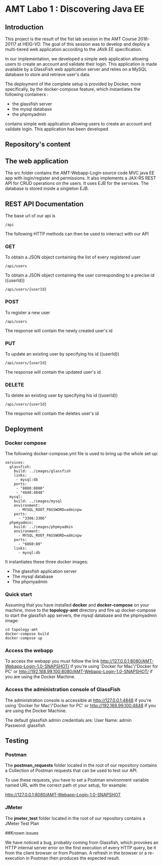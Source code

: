 # AMT Labo 1 : Discovering Java EE 

## Introduction

This project is the result of the fist lab session in the AMT Course 2016-20117 at HEIG-VD. The goal of this session was to develop and deploy a multi-tiered web application according to the JAVA EE specification.

In our implementation, we developed a simple web application allowing users to create an account and validate their login. This application is made available by a GlassFish web application server and relies on a MySQL database to store and retrieve user's data.

The deployment of the complete setup is provided by Docker, more specifically, by the docker-compose feature, which instantiates the following containers :
* the glassfish server 
* the mysql database
* the phpmyadmin 

contains simple web application allowing users to create an account and validate login.
This application has been developed 


## Repository's content


## The web application

The src folder contains the AMT-Webapp-Login source code MVC java EE app with login/register and permissions. It also implements a JAX-RS REST API for CRUD operations on the users. It uses EJB for the services. The database is stored inside a singleton EJB.


## REST API Documentation

The base url of our api is
````
/api
````

The following HTTP methods can then be used to interract with our API

### GET	

To obtain a JSON object containing the list of every registered user
````
/api/users
````
To obtain a JSON object containing the user corresponding to a precise id ({userId})
````
/api/users/{userId}
````

### POST	

To register a new user 
````
/api/users
````
The response will contain the newly created user's id

### PUT	

To update an existing user by specifying his id ({userId})

````
/api/users/{userId}
````
The response will contain the updated user's id

### DELETE

To delete an existing user by specifying his id ({userId})

````
/api/users/{userId}
````
The response will contain the deletes user's id


## Deployment

### Docker compose
The following docker-compose.yml file is used to bring up the whole set up:
```version: '2'
services:
  glassfish:
    build: ../images/glassfish
    links:
     - mysql:db
    ports:
     - "8080:8080"
     - "4848:4848"
  mysql:
    build: ../images/mysql
    environment: 
      - MYSQL_ROOT_PASSWORD=adminpw
    ports:
      - "3306:3306"
  phpmyadmin:
    build: ../images/phpmyadmin 
    environment: 
      - MYSQL_ROOT_PASSWORD=adminpw    
    ports:
      - "6060:80"
    links:
      - mysql:db
```
It instantiates these three docker images:

 * The glassfish application server
 * The mysql database
 * The phpmyadmin 


### Quick start

Assuming that you have installed **docker** and **docker-compose** on your machine, move to the **topology-amt** directory and fire up docker-compose to start the glassfish app servers, the mysql database and the phpmyadmin image:

```
cd topology-amt
docker-compose build
docker-compose up
```

### Access the webapp

To access the webapp you must follow the link http://127.0.0.1:8080/AMT-Webapp-Login-1.0-SNAPSHOT/ if you're using 'Docker for Mac'/'Docker for PC' or http://192.168.99.100:8080/AMT-Webapp-Login-1.0-SNAPSHOT/ if you are using the Docker Machine.

### Access the administration console of GlassFish

The administration console is accessible at http://127.0.0.1:4848 if you're using 'Docker for Mac'/'Docker for PC' or http://192.168.99.100:4848 if you are using the Docker Machine.

The default glassfish admin credentials are:
User Name:	admin	
Password: glassfish

## Testing

### Postman

The **postman_requests** folder located in the root of our repository contains a Collection of Postman requests that can be used to test our API.

To use these requests, you have to set a Postman environment variable named URL with the correct path ot your setup, for example:

http://127.0.0.1:8080/AMT-Webapp-Login-1.0-SNAPSHOT

### JMeter

The **jmeter_test** folder located in the root of our repository contains a JMeter Test Plan


##Known issues

We have noticed a bug, probably coming from Glassfish, which provokes an HTTP internal server error on the first execution of every HTTP query, be it from the client browser or from Postman. A refresh in the browser or a re-execution in Postman then produces the expected result.